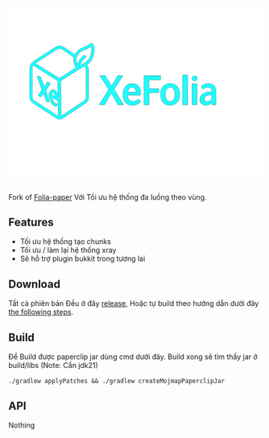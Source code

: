 <div>
    <img src="./lol.png">
    <br /><br />
    <p>Fork of <a href="https://github.com/PaperMC/Folia/tree/dev/1.21.4?tab=readme-ov-file">Folia-paper</a> Với Tối ưu hệ thống đa luồng theo vùng.

## Features

 - Tối ưu hệ thống tạo chunks
 - Tối ưu / làm lại hệ thống xray 
 - Sẽ hỗ trợ plugin bukkit trong tương lai

## Download
Tất cả phiên bản Đều ở đây  [release](https://github.com/Khoasoma/XenonFolia/releases), Hoặc tự build theo hướng dẫn dưới đây [the following steps](./README_EN.md#Build).

## Build
Để Build được paperclip jar dùng cmd dưới đây. Build xong sẽ tìm thấy jar ở build/libs (Note: Cần jdk21)
 ```shell
 ./gradlew applyPatches && ./gradlew createMojmapPaperclipJar
```
## API
Nothing
